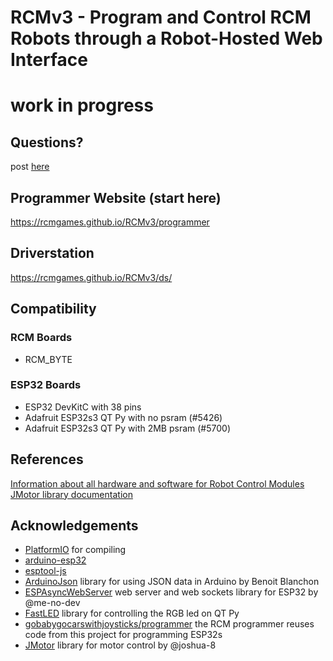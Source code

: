 # RCMv3 - Program and Control RCM Robots through a Robot-Hosted Web Interface

# work in progress

## Questions?
post [here](https://github.com/orgs/RCMgames/discussions/categories/rcmv3)

## Programmer Website (start here)
https://rcmgames.github.io/RCMv3/programmer

## Driverstation
https://rcmgames.github.io/RCMv3/ds/

## Compatibility
### RCM Boards
* RCM_BYTE

### ESP32 Boards
* ESP32 DevKitC with 38 pins
* Adafruit ESP32s3 QT Py with no psram  (#5426)
* Adafruit ESP32s3 QT Py with 2MB psram (#5700)

## References
[Information about all hardware and software for Robot Control Modules](https://github.com/rcmgames?view_as=public)
[JMotor library documentation](https://joshua-8.github.io/JMotor/md_readme.html)

## Acknowledgements
* [PlatformIO](https://registry.platformio.org/platforms/platformio/espressif32) for compiling
* [arduino-esp32](https://github.com/espressif/arduino-esp32)
* [esptool-js](https://github.com/espressif/esptool-js)
* [ArduinoJson](https://arduinojson.org/) library for using JSON data in Arduino by Benoit Blanchon
* [ESPAsyncWebServer](https://github.com/me-no-dev/ESPAsyncWebServer) web server and web sockets library for ESP32 by @me-no-dev
* [FastLED](https://github.com/FastLED/FastLED) library for controlling the RGB led on QT Py
* [gobabygocarswithjoysticks/programmer](https://github.com/gobabygocarswithjoysticks/programmer) the RCM programmer reuses code from this project for programming ESP32s
* [JMotor](https://github.com/joshua-8/JMotor) library for motor control by @joshua-8
